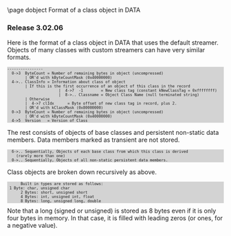 \page dobject Format of a class object in DATA

### Release 3.02.06

Here is the format of a class object in DATA that uses the default streamer.
Objects of many classes with custom streamers can have very similar formats.

<div style="background-color: lightgrey; font-size: 0.9vw;"><pre>
----------------
  0->3  ByteCount = Number of remaining bytes in object (uncompressed)
        | OR'd with kByteCountMask (0x40000000)
  4->.. ClassInfo = Information about class of object
        | If this is the first occurrence of an object of this class in the record
                       |  4->7  -1        = New class tag (constant kNewClassTag = 0xffffffff)
                       |  8->.. Classname = Object Class Name (null terminated string)
        | Otherwise
        |  4->7 clIdx      = Byte offset of new class tag in record, plus 2.
        | OR'd with kClassMask (0x80000000)
  0->3  ByteCount = Number of remaining bytes in object (uncompressed)
        | OR'd with kByteCountMask (0x40000000)
  4->5  Version   = Version of Class
</pre></div>

 The rest consists of objects of base classes and persistent non-static data members.
 Data members marked as transient are not stored.

<div style="background-color: lightgrey; font-size: 0.9vw;"><pre>
  6->.. Sequentially, Objects of each base class from which this class is derived
    (rarely more than one)
  0->.. Sequentially, Objects of all non-static persistent data members.
</pre></div>

 Class objects are broken down recursively as above.

<div style="background-color: lightgrey; font-size: 0.9vw;"><pre>
      Built in types are stored as follows:
 1 Byte: char, unsigned char
      2 Bytes: short, unsigned short
      4 Bytes: int, unsigned int, float
      8 Bytes: long, unsigned long, double
</pre></div>
Note that a long (signed or unsigned) is stored as 8 bytes even if it is only four bytes
in memory.  In that case, it is filled with leading zeros (or ones, for a negative value).


